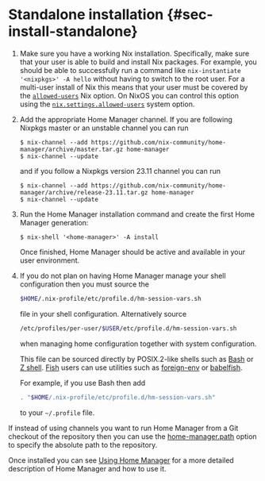 # Standalone installation {#sec-install-standalone}

1.  Make sure you have a working Nix installation. Specifically, make
    sure that your user is able to build and install Nix packages. For
    example, you should be able to successfully run a command like
    `nix-instantiate '<nixpkgs>' -A hello` without having to switch to
    the root user. For a multi-user install of Nix this means that your
    user must be covered by the
    [`allowed-users`](https://nixos.org/nix/manual/#conf-allowed-users)
    Nix option. On NixOS you can control this option using the
    [`nix.settings.allowed-users`](https://nixos.org/manual/nixos/stable/options.html#opt-nix.settings.allowed-users)
    system option.

2.  Add the appropriate Home Manager channel. If you are following
    Nixpkgs master or an unstable channel you can run

    ``` shell
    $ nix-channel --add https://github.com/nix-community/home-manager/archive/master.tar.gz home-manager
    $ nix-channel --update
    ```

    and if you follow a Nixpkgs version 23.11 channel you can run

    ``` shell
    $ nix-channel --add https://github.com/nix-community/home-manager/archive/release-23.11.tar.gz home-manager
    $ nix-channel --update
    ```

3.  Run the Home Manager installation command and create the first Home
    Manager generation:

    ``` shell
    $ nix-shell '<home-manager>' -A install
    ```

    Once finished, Home Manager should be active and available in your
    user environment.

4.  If you do not plan on having Home Manager manage your shell
    configuration then you must source the

    ``` bash
    $HOME/.nix-profile/etc/profile.d/hm-session-vars.sh
    ```

    file in your shell configuration. Alternatively source

    ``` bash
    /etc/profiles/per-user/$USER/etc/profile.d/hm-session-vars.sh
    ```

    when managing home configuration together with system configuration.

    This file can be sourced directly by POSIX.2-like shells such as
    [Bash](https://www.gnu.org/software/bash/) or [Z
    shell](http://zsh.sourceforge.net/). [Fish](https://fishshell.com)
    users can use utilities such as
    [foreign-env](https://github.com/oh-my-fish/plugin-foreign-env) or
    [babelfish](https://github.com/bouk/babelfish).

    For example, if you use Bash then add

    ``` bash
    . "$HOME/.nix-profile/etc/profile.d/hm-session-vars.sh"
    ```

    to your `~/.profile` file.

If instead of using channels you want to run Home Manager from a Git
checkout of the repository then you can use the
[home-manager.path](#opt-programs.home-manager.path) option to specify the absolute
path to the repository.

Once installed you can see [Using Home Manager](#ch-usage) for a more detailed
description of Home Manager and how to use it.
